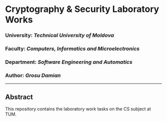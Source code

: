 # Cryptography & Security Laboratory Works

### University: _Technical University of Moldova_
### Faculty: _Computers, Informatics and Microelectronics_
### Department: _Software Engineering and Automatics_
### Author: _Grosu Damian_

----

## Abstract
This repository contains the laboratory work tasks on the CS subject at TUM. 
